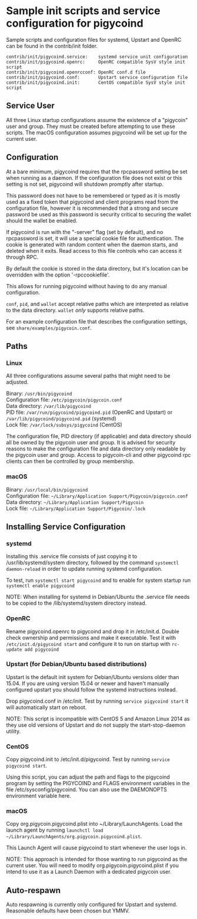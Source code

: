 Sample init scripts and service configuration for pigycoind
==========================================================

Sample scripts and configuration files for systemd, Upstart and OpenRC
can be found in the contrib/init folder.

    contrib/init/pigycoind.service:    systemd service unit configuration
    contrib/init/pigycoind.openrc:     OpenRC compatible SysV style init script
    contrib/init/pigycoind.openrcconf: OpenRC conf.d file
    contrib/init/pigycoind.conf:       Upstart service configuration file
    contrib/init/pigycoind.init:       CentOS compatible SysV style init script

Service User
---------------------------------

All three Linux startup configurations assume the existence of a "pigycoin" user
and group.  They must be created before attempting to use these scripts.
The macOS configuration assumes pigycoind will be set up for the current user.

Configuration
---------------------------------

At a bare minimum, pigycoind requires that the rpcpassword setting be set
when running as a daemon.  If the configuration file does not exist or this
setting is not set, pigycoind will shutdown promptly after startup.

This password does not have to be remembered or typed as it is mostly used
as a fixed token that pigycoind and client programs read from the configuration
file, however it is recommended that a strong and secure password be used
as this password is security critical to securing the wallet should the
wallet be enabled.

If pigycoind is run with the "-server" flag (set by default), and no rpcpassword is set,
it will use a special cookie file for authentication. The cookie is generated with random
content when the daemon starts, and deleted when it exits. Read access to this file
controls who can access it through RPC.

By default the cookie is stored in the data directory, but it's location can be overridden
with the option '-rpccookiefile'.

This allows for running pigycoind without having to do any manual configuration.

`conf`, `pid`, and `wallet` accept relative paths which are interpreted as
relative to the data directory. `wallet` *only* supports relative paths.

For an example configuration file that describes the configuration settings,
see `share/examples/pigycoin.conf`.

Paths
---------------------------------

### Linux

All three configurations assume several paths that might need to be adjusted.

Binary:              `/usr/bin/pigycoind`  
Configuration file:  `/etc/pigycoin/pigycoin.conf`  
Data directory:      `/var/lib/pigycoind`  
PID file:            `/var/run/pigycoind/pigycoind.pid` (OpenRC and Upstart) or `/var/lib/pigycoind/pigycoind.pid` (systemd)  
Lock file:           `/var/lock/subsys/pigycoind` (CentOS)  

The configuration file, PID directory (if applicable) and data directory
should all be owned by the pigycoin user and group.  It is advised for security
reasons to make the configuration file and data directory only readable by the
pigycoin user and group.  Access to pigycoin-cli and other pigycoind rpc clients
can then be controlled by group membership.

### macOS

Binary:              `/usr/local/bin/pigycoind`  
Configuration file:  `~/Library/Application Support/Pigycoin/pigycoin.conf`  
Data directory:      `~/Library/Application Support/Pigycoin`  
Lock file:           `~/Library/Application Support/Pigycoin/.lock`  

Installing Service Configuration
-----------------------------------

### systemd

Installing this .service file consists of just copying it to
/usr/lib/systemd/system directory, followed by the command
`systemctl daemon-reload` in order to update running systemd configuration.

To test, run `systemctl start pigycoind` and to enable for system startup run
`systemctl enable pigycoind`

NOTE: When installing for systemd in Debian/Ubuntu the .service file needs to be copied to the /lib/systemd/system directory instead.

### OpenRC

Rename pigycoind.openrc to pigycoind and drop it in /etc/init.d.  Double
check ownership and permissions and make it executable.  Test it with
`/etc/init.d/pigycoind start` and configure it to run on startup with
`rc-update add pigycoind`

### Upstart (for Debian/Ubuntu based distributions)

Upstart is the default init system for Debian/Ubuntu versions older than 15.04. If you are using version 15.04 or newer and haven't manually configured upstart you should follow the systemd instructions instead.

Drop pigycoind.conf in /etc/init.  Test by running `service pigycoind start`
it will automatically start on reboot.

NOTE: This script is incompatible with CentOS 5 and Amazon Linux 2014 as they
use old versions of Upstart and do not supply the start-stop-daemon utility.

### CentOS

Copy pigycoind.init to /etc/init.d/pigycoind. Test by running `service pigycoind start`.

Using this script, you can adjust the path and flags to the pigycoind program by
setting the PIGYCOIND and FLAGS environment variables in the file
/etc/sysconfig/pigycoind. You can also use the DAEMONOPTS environment variable here.

### macOS

Copy org.pigycoin.pigycoind.plist into ~/Library/LaunchAgents. Load the launch agent by
running `launchctl load ~/Library/LaunchAgents/org.pigycoin.pigycoind.plist`.

This Launch Agent will cause pigycoind to start whenever the user logs in.

NOTE: This approach is intended for those wanting to run pigycoind as the current user.
You will need to modify org.pigycoin.pigycoind.plist if you intend to use it as a
Launch Daemon with a dedicated pigycoin user.

Auto-respawn
-----------------------------------

Auto respawning is currently only configured for Upstart and systemd.
Reasonable defaults have been chosen but YMMV.
